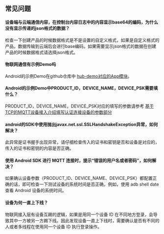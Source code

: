 ## 常见问题

#### 设备端与云端通信内容，在控制台内容日志中的内容显示base64的编码，为什么没有显示传递的json格式的数据？

检查一下创建产品的时候数据格式是不是设置的自定义格式，如果是自定义格式的产品，数据传输到云端后会进行base编码。如果需要显示json格式的数据在创建产品的时候数据格式请选择json格式。

#### 物联网通信有示例Demo吗

Android的示例Demo在github仓库中 [hub-demo对应的App模块](https://github.com/tencentyun/iot-device-java/tree/master/hub-device-android/hub-demo)。

#### Android的示例Demo中PRODUCT_ID，DEVICE_NAME，DEVICE_PSK需要填什么？

PRODUCT_ID，DEVICE_NAME，DEVICE_PSK对应的填写的参数请参考 [基于TCP的MQTT设备接入介绍填写认证连接设备的参数部分](https://github.com/tencentyun/iot-device-java/blob/master/hub-device-android/docs/基于TCP的MQTT设备接入.md#填写认证连接设备的参数)

#### android的SDK中使用抛出javax.net.ssl.SSLHandshakeException异常，如何解决？

此异常是证书握手出现异常，请仔细检查传入的证书和密钥是否和设备是对应的，传入的证书和密钥的内容是否正确。

#### 使用 Android SDK 进行 MQTT 连接时，提示“错误的用户名或者密码”，如何解决？

如果确认设备参数（PRODUCT_ID、DEVICE_NAME、DEVICE_PSK）都配置正确的话，即可检查一下测试设备的系统时间是否正确，例如，使用 adb shell date 查看 Android 设备的系统时间。

#### 设备为何一直上下线？

物联网接入层有设备互踢的逻辑，如果是用同一个设备 ID 在不同地方登录，会导致其中一方被另一方踢下线。因此发现设备一直上下线时，需要确认是否有不同的人或者多线程在使用同一个设备 ID 执行登录操作。


